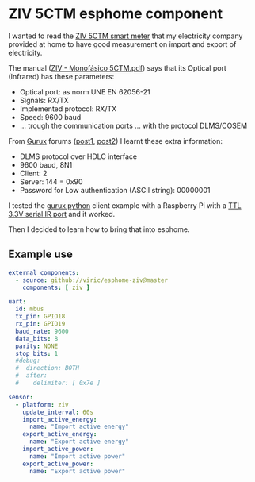 ZIV 5CTM esphome component
===============================

I wanted to read the [ZIV 5CTM smart
meter](https://www.zivautomation.com/products/metering-ami/prime-plc-smart-meter/)
that my electricity company provided at home to have good measurement on import and export of electricity.

The manual ([ZIV - Monofásico
5CTM.pdf](https://foroelectricidad.com/download/file.php?id\x3d4711)) says that
its Optical port (Infrared) has these parameters:

- Optical port: as norm UNE EN 62056-21
- Signals: RX/TX
- Implemented protocol: RX/TX
- Speed: 9600 baud
- ... trough the communication ports ... with the protocol DLMS/COSEM

From [Gurux](https://gurux.fi/) forums
([post1](https://www.gurux.fi/node/4819),
[post2](https://www.gurux.fi/forum/13263)) I learnt these extra information:

- DLMS protocol over HDLC interface
- 9600 baud, 8N1
- Client: 2
- Server: 144 = 0x90
- Password for Low authentication (ASCII string): 00000001

I tested the [gurux python](https://github.com/Gurux/Gurux.DLMS.Python) client example with a Raspberry Pi with a
[TTL 3.3V serial IR port](https://es.aliexpress.com/item/1005004914485309.html) and it worked.

Then I decided to learn how to bring that into esphome.

Example use
----------------

```yaml
external_components:
  - source: github://viric/esphome-ziv@master
    components: [ ziv ]

uart:
  id: mbus
  tx_pin: GPIO18
  rx_pin: GPIO19
  baud_rate: 9600
  data_bits: 8
  parity: NONE
  stop_bits: 1
  #debug:
  #  direction: BOTH
  #  after:
  #    delimiter: [ 0x7e ]

sensor:
  - platform: ziv
    update_interval: 60s
    import_active_energy:
      name: "Import active energy"
    export_active_energy:
      name: "Export active energy"
    import_active_power:
      name: "Import active power"
    export_active_power:
      name: "Export active power"
```
